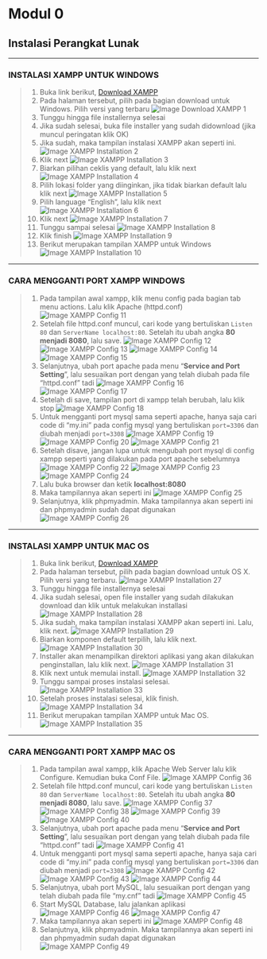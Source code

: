 # **Modul 0**

## Instalasi Perangkat Lunak

---

### INSTALASI XAMPP UNTUK WINDOWS

> 1. Buka link berikut, [Download XAMPP](https://www.apachefriends.org/download.html)
> 2. Pada halaman tersebut, pilih pada bagian download untuk Windows. Pilih versi yang terbaru
![Image Download XAMPP 1](img/1.png)
> 3. Tunggu hingga file installernya selesai
> 4. Jika sudah selesai, buka file installer yang sudah didownload (jika muncul peringatan klik OK)
> 5. Jika sudah, maka tampilan instalasi XAMPP akan seperti ini.
![Image XAMPP Installation 2](img/2.png)
> 6. Klik next
![Image XAMPP Installation 3](img/3.png)
> 7. Biarkan pilihan ceklis yang default, lalu klik next
![Image XAMPP Installation 4](img/4.png)
> 8. Pilih lokasi folder yang diinginkan, jika tidak biarkan default lalu klik next
![Image XAMPP Installation 5](img/5.png)
> 9. Pilih language “English”, lalu klik next
![Image XAMPP Installation 6](img/6.png)
> 10. Klik next
![Image XAMPP Installation 7](img/7.png)
> 11. Tunggu sampai selesai
![Image XAMPP Installation 8](img/8.png)
> 12. Klik finish
![Image XAMPP Installation 9](img/9.png)
> 13. Berikut merupakan tampilan XAMPP untuk Windows
![Image XAMPP Installation 10](img/10.png)

---

### CARA MENGGANTI PORT XAMPP WINDOWS

> 1. Pada tampilan awal xampp, klik menu config pada bagian tab menu actions. Lalu klik Apache (httpd.conf)
![Image XAMPP Config 11](img/11.png)
> 2. Setelah file httpd.conf muncul, cari kode yang bertuliskan `Listen 80` dan `ServerName localhost:80`. Setelah itu ubah angka **80 menjadi 8080**, lalu save.
![Image XAMPP Config 12](img/12.png)
![Image XAMPP Config 13](img/13.png)
![Image XAMPP Config 14](img/14.png)
![Image XAMPP Config 15](img/15.png)
> 3. Selanjutnya, ubah port apache pada menu “**Service and Port Setting**”, lalu sesuaikan port dengan yang telah diubah pada file “httpd.conf” tadi
![Image XAMPP Config 16](img/16.png)
![Image XAMPP Config 17](img/17.png)
> 4. Setelah di save, tampilan port di xampp telah berubah, lalu klik stop
![Image XAMPP Config 18](img/18.png)
> 5. Untuk mengganti port mysql sama seperti apache, hanya saja cari code di “my.ini” pada config mysql yang bertuliskan `port=3306` dan diubah menjadi `port=3308`
![Image XAMPP Config 19](img/19.png)
![Image XAMPP Config 20](img/20.png)
![Image XAMPP Config 21](img/21.png)
> 6. Setelah disave, jangan lupa untuk mengubah port mysql di config xampp seperti yang dilakukan pada port apache sebelumnya
![Image XAMPP Config 22](img/22.png)
![Image XAMPP Config 23](img/23.png)
![Image XAMPP Config 24](img/24.png)
> 7. Lalu buka browser dan ketik **localhost:8080**
> 8. Maka tampilannya akan seperti ini
![Image XAMPP Config 25](img/25.png)
> 9. Selanjutnya, klik phpmyadmin. Maka tampilannya akan seperti ini dan phpmyadmin sudah dapat digunakan
![Image XAMPP Config 26](img/26.png)

---

### INSTALASI XAMPP UNTUK MAC OS

> 1. Buka link berikut, [Download XAMPP](https://www.apachefriends.org/download.html)
> 2. Pada halaman tersebut, pilih pada bagian download untuk OS X. Pilih versi yang terbaru.
![Image XAMPP Installation 27](img/27.png)
> 3. Tunggu hingga file installernya selesai
> 4. Jika sudah selesai, open file installer yang sudah dilakukan download dan klik untuk melakukan installasi
![Image XAMPP Installation 28](img/28.png)
> 5. Jika sudah, maka tampilan instalasi XAMPP akan seperti ini. Lalu, klik next.
![Image XAMPP Installation 29](img/29.png)
> 6. Biarkan komponen default terpilih, lalu klik next.
![Image XAMPP Installation 30](img/30.png)
> 7. Installer akan menampilkan direktori aplikasi yang akan dilakukan penginstallan, lalu klik next.
![Image XAMPP Installation 31](img/31.png)
> 8. Klik next untuk memulai install.
![Image XAMPP Installation 32](img/32.png)
> 9. Tunggu sampai proses instalasi selesai.
![Image XAMPP Installation 33](img/33.png)
> 10. Setelah proses instalasi selesai, klik finish.
![Image XAMPP Installation 34](img/34.png)
> 11. Berikut merupakan tampilan XAMPP untuk Mac OS.
![Image XAMPP Installation 35](img/35.png)

---

### CARA MENGGANTI PORT XAMPP MAC OS

> 1. Pada tampilan awal xampp, klik Apache Web Server lalu klik Configure. Kemudian buka Conf File.
![Image XAMPP Config 36](img/36.png)
> 2. Setelah file httpd.conf muncul, cari kode yang bertuliskan `Listen 80` dan `ServerName localhost:80`. Setelah itu ubah angka **80 menjadi 8080**, lalu save.
![Image XAMPP Config 37](img/37.png)
![Image XAMPP Config 38](img/38.png)
![Image XAMPP Config 39](img/39.png)
![Image XAMPP Config 40](img/40.png)
> 3. Selanjutnya, ubah port apache pada menu “**Service and Port Setting**”, lalu sesuaikan port dengan yang telah diubah pada file “httpd.conf” tadi
![Image XAMPP Config 41](img/41.png)
> 4. Untuk mengganti port mysql sama seperti apache, hanya saja cari code di “my.ini” pada config mysql yang bertuliskan `port=3306` dan diubah menjadi `port=3308`
![Image XAMPP Config 42](img/42.png)
![Image XAMPP Config 43](img/43.png)
![Image XAMPP Config 44](img/44.png)
> 5. Selanjutnya, ubah port MySQL, lalu sesuaikan port dengan yang telah diubah pada file “my.cnf” tadi
![Image XAMPP Config 45](img/45.png)
> 6. Start MySQL Database, lalu jalankan aplikasi
![Image XAMPP Config 46](img/46.png)
![Image XAMPP Config 47](img/47.png)
> 7. Maka tampilannya akan seperti ini
![Image XAMPP Config 48](img/48.png)
> 8. Selanjutnya, klik phpmyadmin. Maka tampilannya akan seperti ini dan phpmyadmin sudah dapat digunakan
![Image XAMPP Config 49](img/49.png)